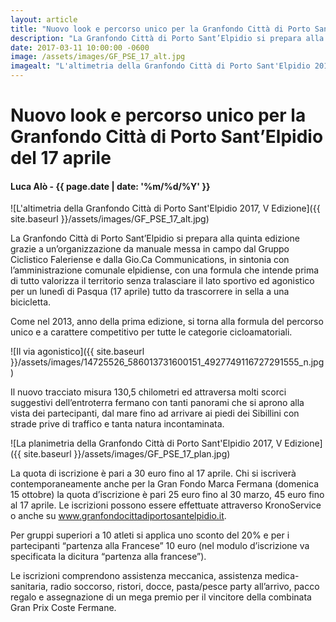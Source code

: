 ```yaml
---
layout: article
title: "Nuovo look e percorso unico per la Granfondo Città di Porto Sant’Elpidio del 17 aprile"
description: "La Granfondo Città di Porto Sant’Elpidio si prepara alla quinta edizione grazie a un’organizzazione da manuale messa in campo dal Gruppo Ciclistico Faleriense e dalla Gio.Ca Communications, in sintonia con l’amministrazione comunale elpidiense, con una formula che intende prima di tutto valorizza il territorio senza tralasciare il lato sportivo ed agonistico per un lunedì di Pasqua (17 aprile) tutto da trascorrere in sella a una bicicletta."
date: 2017-03-11 10:00:00 -0600
image: /assets/images/GF_PSE_17_alt.jpg
imagealt: "L'altimetria della Granfondo Città di Porto Sant'Elpidio 2017, V Edizione"
---
```


# Nuovo look e percorso unico per la Granfondo Città di Porto Sant’Elpidio del 17 aprile

#### Luca Alò - {{ page.date | date: '%m/%d/%Y' }}

![L'altimetria della Granfondo Città di Porto Sant'Elpidio 2017, V Edizione]({{ site.baseurl }}/assets/images/GF_PSE_17_alt.jpg)

La Granfondo Città di Porto Sant’Elpidio si prepara alla quinta edizione grazie a un’organizzazione da manuale messa in campo dal Gruppo Ciclistico Faleriense e dalla Gio.Ca Communications, in sintonia con l’amministrazione comunale elpidiense, con una formula che intende prima di tutto valorizza il territorio senza tralasciare il lato sportivo ed agonistico per un lunedì di Pasqua (17 aprile) tutto da trascorrere in sella a una bicicletta.

Come nel 2013, anno della prima edizione, si torna alla formula del percorso unico e a carattere competitivo per tutte le categorie cicloamatoriali.

![Il via agonistico]({{ site.baseurl }}/assets/images/14725526_586013731600151_4927749116727291555_n.jpg)

Il nuovo tracciato misura 130,5 chilometri ed attraversa molti scorci suggestivi dell’entroterra fermano con tanti panorami che si aprono alla vista dei partecipanti, dal mare fino ad arrivare ai piedi dei Sibillini con strade prive di traffico e tanta natura incontaminata.

![La planimetria della Granfondo Città di Porto Sant'Elpidio 2017, V Edizione]({{ site.baseurl }}/assets/images/GF_PSE_17_plan.jpg)

La quota di iscrizione è pari a 30 euro fino al 17 aprile. Chi si iscriverà contemporaneamente anche per la Gran Fondo Marca Fermana (domenica 15 ottobre) la quota d’iscrizione è pari 25 euro fino al 30 marzo, 45 euro fino al 17 aprile. Le iscrizioni possono essere effettuate attraverso KronoService o anche su www.granfondocittadiportosantelpidio.it.

Per gruppi superiori a 10 atleti si applica uno sconto del 20% e per i partecipanti “partenza alla Francese” 10 euro (nel modulo d’iscrizione va specificata la dicitura “partenza alla francese”).

Le iscrizioni comprendono assistenza meccanica, assistenza medica-sanitaria, radio soccorso, ristori, docce, pasta/pesce party all’arrivo, pacco regalo e assegnazione di un mega premio per il vincitore della combinata Gran Prix Coste Fermane.